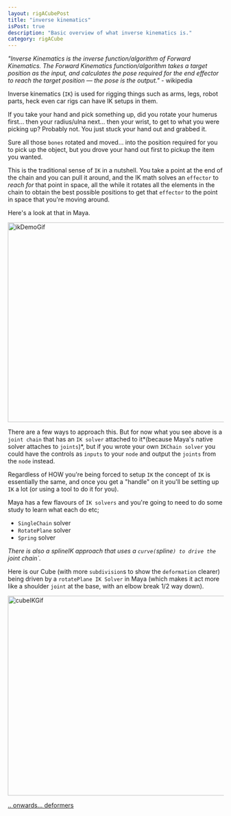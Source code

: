 ```yaml
---
layout: rigACubePost
title: "inverse kinematics"
isPost: true
description: "Basic overview of what inverse kinematics is."
category: rigACube
---
```


*"Inverse Kinematics is the inverse function/algorithm of Forward Kinematics. 
The Forward Kinematics function/algorithm takes a target position as the 
input, and calculates the pose required for the end effector to reach the
target position — the pose is the output."* - wikipedia

Inverse kinematics (`IK`) is used for rigging things such as arms, legs, robot parts,
heck even car rigs can have IK setups in them.

If you take your hand and pick something up, did you rotate your humerus
first... then your radius/ulna next... then your wrist, to get to what you were
picking up? Probably not. You just stuck your hand out and grabbed it.

Sure all those `bones` rotated and moved... into the position required for you
to pick up the object, but you drove your hand out first to pickup the item 
you wanted. 

This is the traditional sense of `IK` in a nutshell. You take a point at the 
end of the chain and you can pull it around, and the IK math solves an `effector`
to *reach for* that point in space, all the while it rotates all the elements 
in the chain to obtain the best possible positions to get that `effector` 
to the point in space that you're moving around.

Here's a look at that in Maya.

<img src="http://www.anim83d.com/images/examples/ikDemo.gif" width="538" height="465" alt="ikDemoGif">

There are a few ways to approach this. But for now what you see above is
a `joint chain` that has an `IK solver` attached to it*(because Maya's native
solver attaches to `joints`)*, but if you wrote your own `IKChain solver` you could
have the controls as `inputs` to your `node` and output the `joints` from the `node`
instead.

Regardless of HOW you're being forced to setup `IK` the concept of `IK` is 
essentially the same, and once you get a "handle" on it you'll be setting
up `IK` a lot (or using a tool to do it for you).

Maya has a few flavours of `IK solvers` and you're going to need to do
some study to learn what each do etc;

- `SingleChain` solver
- `RotatePlane` solver 
- `Spring` solver

*There is also a splineIK approach that uses a `curve(`spline`) to drive the `joint chain`.*

Here is our Cube (with more `subdivision`s to show the `deformation` clearer)
being driven by a `rotatePlane IK Solver` in Maya (which makes it act more 
like a shoulder `joint` at the base, with an elbow break 1/2 way down).

<img src="http://www.anim83d.com/images/examples/ikCube.gif" width="538" height="465" alt="cubeIKGif">

[.. onwards... deformers](2019-09-16-deformers.md)
